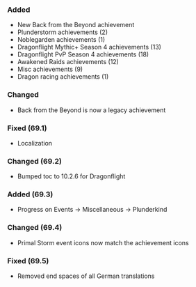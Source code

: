 ### Added
- New Back from the Beyond achievement
- Plunderstorm achievements (2)
- Noblegarden achievements (1)
- Dragonflight Mythic+ Season 4 achievements (13)
- Dragonflight PvP Season 4 achievements (18)
- Awakened Raids achievements (12)
- Misc achievements (9)
- Dragon racing achievements (1)

### Changed
- Back from the Beyond is now a legacy achievement

### Fixed (69.1)
- Localization

### Changed (69.2)
- Bumped toc to 10.2.6 for Dragonflight

### Added (69.3)
- Progress on Events -> Miscellaneous -> Plunderkind

### Changed (69.4)
- Primal Storm event icons now match the achievement icons

### Fixed (69.5)
- Removed end spaces of all German translations